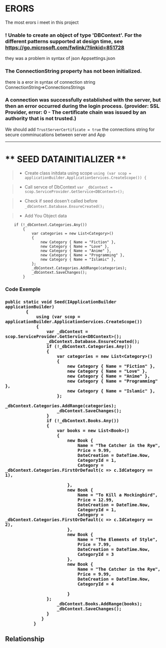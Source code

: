 # ERORS
The most erors i meet in this project
### ! Unable to create an object of type 'DBContext'. For the different patterns supported at design time, see https://go.microsoft.com/fwlink/?linkid=851728
they was a problem in syntax of json Appsettings.json 

### The ConnectionString property has not been initialized.
there is a eror in syntax of connection string ConnectionString=>ConnectionsStrings 

### A connection was successfully established with the server, but then an error occurred during the login process. (provider: SSL Provider, error: 0 - The certificate chain was issued by an authority that is not trusted.)
We should add ` TrustServerCertificate = true ` the connections string for secure comminucations between server and App



<hr> 

# ** SEED DATAINITIALIZER **
> - Create class initdata using scope
``` using (var scop = applicationBuilder.ApplicationServices.CreateScope()) { ``` 

> - Call servce of DbContext 
` var _dbContext = scop.ServiceProvider.GetService<DBContext>(); `

> - Check if seed dosen't called before 
` _dbContext.Database.EnsureCreated(); `

> - Add You Object data 
```
    if (!_dbContext.Categories.Any())
        {
            var categories = new List<Category>()
            {
                new Category { Name = "Fiction" },
                new Category { Name = "Love" },
                new Category { Name = "Anime" },
                new Category { Name = "Programming" },
                new Category { Name = "Islamic" },
            };
            _dbContext.Categories.AddRange(categories);
            _dbContext.SaveChanges();
        }
```

<h3> Code Exemple <h3>

```
public static void Seed(IApplicationBuilder applicationBuilder)
        {
            using (var scop = applicationBuilder.ApplicationServices.CreateScope())
            {
                var _dbContext = scop.ServiceProvider.GetService<DBContext>();
                _dbContext.Database.EnsureCreated();
                if (!_dbContext.Categories.Any())
                {
                    var categories = new List<Category>()
                    {
                        new Category { Name = "Fiction" },
                        new Category { Name = "Love" },
                        new Category { Name = "Anime" },
                        new Category { Name = "Programming" },
                        new Category { Name = "Islamic" },
                    };
                    _dbContext.Categories.AddRange(categories);
                    _dbContext.SaveChanges();
                }
                if (!_dbContext.Books.Any())
                {
                    var books = new List<Book>()
                    {
                        new Book {
                            Name = "The Catcher in the Rye",
                            Price = 9.99,
                            DateCreation = DateTime.Now,
                            CategoryId = 1,
                            Category = _dbContext.Categories.FirstOrDefault(c => c.IdCategory == 1),

                        },
                        new Book {
                            Name = "To Kill a Mockingbird",
                            Price = 12.99,
                            DateCreation = DateTime.Now,
                            CategoryId = 1,
                            Category = _dbContext.Categories.FirstOrDefault(c => c.IdCategory == 2),
                        },
                        new Book {
                            Name = "The Elements of Style",
                            Price = 7.99,
                            DateCreation = DateTime.Now,
                            CategoryId = 3
                        },
                        new Book {
                            Name = "The Catcher in the Rye",
                            Price = 9.99,
                            DateCreation = DateTime.Now,
                            CategoryId = 4

                        }
                };
                    _dbContext.Books.AddRange(books);
                    _dbContext.SaveChanges();
                }
              }
           }
```
## Relationship 
